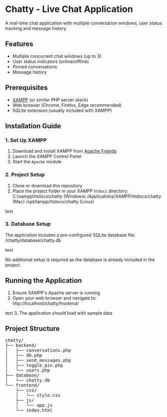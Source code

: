 # Chatty - Live Chat Application

A real-time chat application with multiple conversation windows, user status tracking and message history.

## Features

- Multiple concurrent chat windows (up to 3)
- User status indicators (online/offline)
- Pinned conversations
- Message history

## Prerequisites

- [XAMPP](https://www.apachefriends.org/download.html) (or similar PHP server stack)
- Web browser (Chrome, Firefox, Edge recommended)
- SQLite extension (usually included with XAMPP)

## Installation Guide

### 1. Set Up XAMPP

1. Download and install XAMPP from [Apache Friends](https://www.apachefriends.org/download.html)
2. Launch the XAMPP Control Panel
3. Start the `Apache` module

### 2. Project Setup

1. Clone or download this repository
2. Place the project folder in your XAMPP `htdocs` directory:
   C:\xampp\htdocs\chatty (Windows)
   /Applications/XAMPP/htdocs/chatty (Mac)
   /opt/lampp/htdocs/chatty (Linux)

text

### 3. Database Setup

The application includes a pre-configured SQLite database file:
/chatty/database/chatty.db

text

No additional setup is required as the database is already included in the project.

## Running the Application

1. Ensure XAMPP's Apache server is running
2. Open your web browser and navigate to:
   http://localhost/chatty/frontend/

text 3. The application should load with sample data

## Project Structure

<pre>
chatty/
├── backend/
│   ├── conversations.php
│   ├── db.php
│   ├── send_messages.php
│   ├── toggle_pin.php
│   └── users.php
├── database/
│   └── chatty.db
└── frontend/
    ├── css/
    │   └── style.css
    ├── js/
    │   └── app.js
    └── index.html
</pre>
